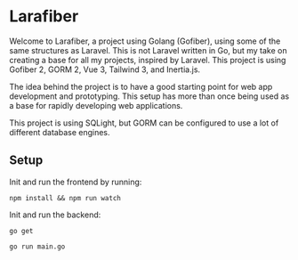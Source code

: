 # Larafiber

Welcome to Larafiber, a project using Golang (Gofiber), using some of the same structures as Laravel. This is not Laravel written in Go, but my take on creating a base for all my projects, inspired by Laravel. This project is using Gofiber 2, GORM 2, Vue 3, Tailwind 3, and Inertia.js.

The idea behind the project is to have a good starting point for web app development and prototyping. This setup has more than once being used as a base for rapidly developing web applications.

This project is using SQLight, but GORM can be configured to use a lot of different database engines. 


## Setup

Init and run the frontend by running: 

```npm install && npm run watch```

Init and run the backend:

```go get```

```go run main.go```
